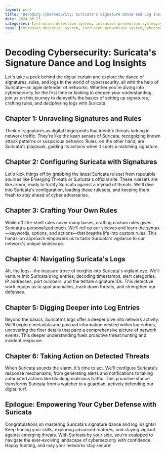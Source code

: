 ```yaml
---
layout: post
title: "Decoding Cybersecurity: Suricata's Signature Dance and Log Insights"
date: 2024-05-23
categories: [intrusion detection system, intrusion prevention system,cybersecurity]
tags: [intrusion detection system, intrusion prevention system,cybersecurity]
---
```


# Decoding Cybersecurity: Suricata's Signature Dance and Log Insights

Let's take a peek behind the digital curtain and explore the dance of signatures, rules, and logs in the world of cybersecurity, all with the help of Suricata—an agile defender of networks. Whether you're diving into cybersecurity for the first time or looking to deepen your understanding, join us on this journey to demystify the basics of setting up signatures, crafting rules, and deciphering logs with Suricata.

## Chapter 1: Unraveling Signatures and Rules

Think of signatures as digital fingerprints that identify threats lurking in network traffic. They're like the keen senses of Suricata, recognizing known attack patterns or suspicious behavior. Rules, on the other hand, are Suricata's playbook, guiding its actions when it spots a matching signature.

## Chapter 2: Configuring Suricata with Signatures

Let's kick things off by grabbing the latest Suricata ruleset from reputable sources like Emerging Threats or Suricata's official site. These rulesets are like armor, ready to fortify Suricata against a myriad of threats. We'll dive into Suricata's configuration, loading these rulesets, and keeping them fresh to stay ahead of cyber adversaries.

## Chapter 3: Crafting Your Own Rules

While off-the-shelf rules cover many bases, crafting custom rules gives Suricata a personalized touch. We'll roll up our sleeves and learn the syntax—keywords, options, and actions—that breathe life into custom rules. This hands-on approach empowers us to tailor Suricata's vigilance to our network's unique landscape.

## Chapter 4: Navigating Suricata's Logs

Ah, the logs—the treasure trove of insights into Suricata's vigilant eye. We'll venture into Suricata's log entries, decoding timestamps, alert categories, IP addresses, port numbers, and the telltale signature IDs. This detective work equips us to spot anomalies, track down threats, and strengthen our defenses.

## Chapter 5: Digging Deeper into Log Entries

Beyond the basics, Suricata's logs offer a deeper dive into network activity. We'll explore metadata and payload information nestled within log entries, uncovering the finer details that paint a comprehensive picture of network events. This deeper understanding fuels proactive threat hunting and incident response.

## Chapter 6: Taking Action on Detected Threats

When Suricata sounds the alarm, it's time to act. We'll configure Suricata's response mechanisms, from generating alerts and notifications to taking automated actions like blocking malicious traffic. This proactive stance transforms Suricata from a watcher to a guardian, actively defending our digital turf.

## Epilogue: Empowering Your Cyber Defense with Suricata

Congratulations on mastering Suricata's signature dance and log insights! Keep honing your skills, exploring advanced features, and staying vigilant against emerging threats. With Suricata by your side, you're equipped to navigate the ever-evolving landscape of cybersecurity with confidence. Happy hunting, and may your networks stay secure!

